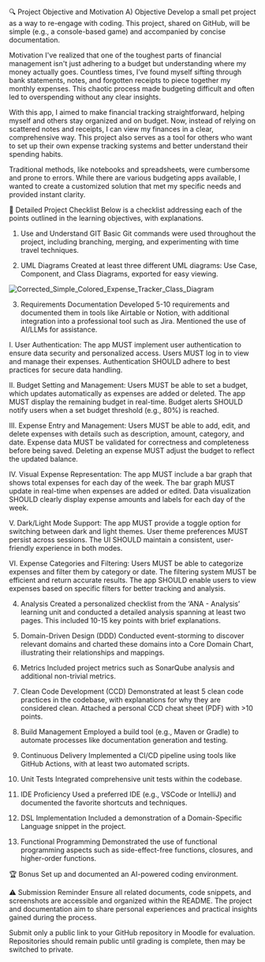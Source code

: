 🔍 Project Objective and Motivation
A) Objective
Develop a small pet project as a way to re-engage with coding. This project, shared on GitHub, will be simple (e.g., a console-based game) and accompanied by concise documentation.

Motivation
I've realized that one of the toughest parts of financial management isn't just adhering to a budget but understanding where my money actually goes. Countless times, I’ve found myself sifting through bank statements, notes, and forgotten receipts to piece together my monthly expenses. This chaotic process made budgeting difficult and often led to overspending without any clear insights.

With this app, I aimed to make financial tracking straightforward, helping myself and others stay organized and on budget. Now, instead of relying on scattered notes and receipts, I can view my finances in a clear, comprehensive way. This project also serves as a tool for others who want to set up their own expense tracking systems and better understand their spending habits.

Traditional methods, like notebooks and spreadsheets, were cumbersome and prone to errors. While there are various budgeting apps available, I wanted to create a customized solution that met my specific needs and provided instant clarity.

📝 Detailed Project Checklist
Below is a checklist addressing each of the points outlined in the learning objectives, with explanations.

1. Use and Understand GIT
Basic Git commands were used throughout the project, including branching, merging, and experimenting with time travel techniques.

2. UML Diagrams
Created at least three different UML diagrams: Use Case, Component, and Class Diagrams, exported for easy viewing.

![Corrected_Simple_Colored_Expense_Tracker_Class_Diagram](https://github.com/user-attachments/assets/995dfb30-9010-47b4-bc77-8ca518d9b9b1)




3. Requirements Documentation
Developed 5-10 requirements and documented them in tools like Airtable or Notion, with additional integration into a professional tool such as Jira. Mentioned the use of AI/LLMs for assistance.

I. User Authentication:
The app MUST implement user authentication to ensure data security and personalized access.
Users MUST log in to view and manage their expenses.
Authentication SHOULD adhere to best practices for secure data handling.

II. Budget Setting and Management:
Users MUST be able to set a budget, which updates automatically as expenses are added or deleted.
The app MUST display the remaining budget in real-time.
Budget alerts SHOULD notify users when a set budget threshold (e.g., 80%) is reached.

III. Expense Entry and Management:
Users MUST be able to add, edit, and delete expenses with details such as description, amount, category, and date.
Expense data MUST be validated for correctness and completeness before being saved.
Deleting an expense MUST adjust the budget to reflect the updated balance.

IV. Visual Expense Representation:
The app MUST include a bar graph that shows total expenses for each day of the week.
The bar graph MUST update in real-time when expenses are added or edited.
Data visualization SHOULD clearly display expense amounts and labels for each day of the week.

V. Dark/Light Mode Support:
The app MUST provide a toggle option for switching between dark and light themes.
User theme preferences MUST persist across sessions.
The UI SHOULD maintain a consistent, user-friendly experience in both modes.

VI. Expense Categories and Filtering:
Users MUST be able to categorize expenses and filter them by category or date.
The filtering system MUST be efficient and return accurate results.
The app SHOULD enable users to view expenses based on specific filters for better tracking and analysis.


4. Analysis
Created a personalized checklist from the ‘ANA - Analysis’ learning unit and conducted a detailed analysis spanning at least two pages. This included 10-15 key points with brief explanations.

5. Domain-Driven Design (DDD)
Conducted event-storming to discover relevant domains and charted these domains into a Core Domain Chart, illustrating their relationships and mappings.

6. Metrics
Included project metrics such as SonarQube analysis and additional non-trivial metrics.

7. Clean Code Development (CCD)
Demonstrated at least 5 clean code practices in the codebase, with explanations for why they are considered clean. Attached a personal CCD cheat sheet (PDF) with >10 points.

8. Build Management
Employed a build tool (e.g., Maven or Gradle) to automate processes like documentation generation and testing.

9. Continuous Delivery
Implemented a CI/CD pipeline using tools like GitHub Actions, with at least two automated scripts.

10. Unit Tests
Integrated comprehensive unit tests within the codebase.

11. IDE Proficiency
Used a preferred IDE (e.g., VSCode or IntelliJ) and documented the favorite shortcuts and techniques.

12. DSL Implementation
Included a demonstration of a Domain-Specific Language snippet in the project.

13. Functional Programming
Demonstrated the use of functional programming aspects such as side-effect-free functions, closures, and higher-order functions.

🏆 Bonus
Set up and documented an AI-powered coding environment.

⚠️ Submission Reminder
Ensure all related documents, code snippets, and screenshots are accessible and organized within the README. The project and documentation aim to share personal experiences and practical insights gained during the process.

Submit only a public link to your GitHub repository in Moodle for evaluation. Repositories should remain public until grading is complete, then may be switched to private.
